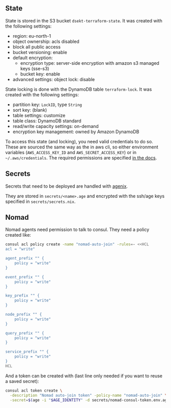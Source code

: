 ## State

State is stored in the S3 bucket `dsekt-terraform-state`. It was created with the following settings:
- region: eu-north-1
- object ownership: acls disabled
- block all public access
- bucket versioning: enable
- default encryption:
  - encryption type: server-side encryption with amazon s3 managed keys (sse-s3)
  - bucket key: enable
- advanced settings: object lock: disable

State locking is done with the DynamoDB table `terraform-lock`. It was created with the following settings:
- partition key: `LockID`, type `String`
- sort key: (blank)
- table settings: customize
- table class: DynamoDB standard
- read/write capacity settings: on-demand
- encryption key management: owned by Amazon DynamoDB

To access this state (and locking), you need valid credentials to do so. These are sourced the same way as the in aws cli, so either environment variables (`AWS_ACCESS_KEY_ID` and `AWS_SECRET_ACCESS_KEY`) or in `~/.aws/credentials`. The required permissions are specified [in the docs](https://developer.hashicorp.com/terraform/language/settings/backends/s3).

## Secrets

Secrets that need to be deployed are handled with [agenix](https://github.com/ryantm/agenix).

They are stored in `secrets/<name>.age` and encrypted with the ssh/age keys specified in `secrets/secrets.nix`.

## Nomad

Nomad agents need permission to talk to consul. They need a policy created like:
```sh
consul acl policy create -name "nomad-auto-join" -rules=- <<HCL
acl = "write"

agent_prefix "" {
    policy = "write"
}

event_prefix "" {
    policy = "write"
}

key_prefix "" {
    policy = "write"
}

node_prefix "" {
    policy = "write"
}

query_prefix "" {
    policy = "write"
}

service_prefix "" {
    policy = "write"
}
HCL
```

And a token can be created with (last line only needed if you want to reuse a saved secret):
```sh
consul acl token create \
  -description "Nomad auto-join token" -policy-name "nomad-auto-join" \
  -secret=$(age -i "$AGE_IDENTITY" -d secrets/nomad-consul-token.env.age | awk -F= '{print $2}')
```
